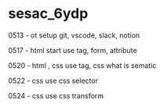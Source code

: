 # sesac_6ydp

0513 - ot
    setup git, vscode, slack, notion

0517 - html start
    use tag, form, attribute

0520 - html , css 
    use tag, css
    what is sematic

0522 - css
    use css selector

0524 - css
    use css transform    